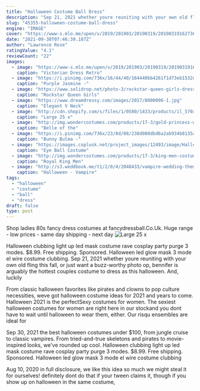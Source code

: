 ```yaml
---
title: "Halloween Costume Ball Dress"
description: "Sep 21, 2021 whether youre reuniting with your own old fling this fall, or just want a buzz-worthy photo op, bennifer is arguably the hottest couples costume to dress as this halloween. And, luckily"
slug: "45355-halloween-costume-ball-dress"
engine: "IMAGE"
cover: "https://www-s.mlo.me/upen/v/2019/201903/20190319/201903191627362511703.jpg"
date: "2021-09-30T07:46:39.187Z"
author: "Lawrence Rose"
ratingValue: "4.1"
reviewCount: "22"
images:
  - image: "https://www-s.mlo.me/upen/v/2019/201903/20190319/201903191627362511703.jpg"
    caption: "Victorian Dress Retro"
  - image: "https://i.pinimg.com/736x/16/44/40/164440bb4261f1d73eb1532d8ba1e7dc.jpg"
    caption: "Purple Jasmine -"
  - image: "https://www.solidrop.net/photo-3/rockstar-queen-girls-dress-birthday-outfit-photo-prop-halloween-costume-little-girl-tutu-dress-funking-girls-dresses-pt243.jpg"
    caption: "Rockstar Queen Girls"
  - image: "https://www.dreamdressy.com/images/2017/8000096-1.jpg"
    caption: "Elegant V Neck"
  - image: "http://cdn.shopify.com/s/files/1/0580/1433/products/il_570xN.408537566_gy0l_grande.jpg?v=1487548002"
    caption: "Large 25 x"
  - image: "http://img.wondercostumes.com/products/17-3/gold-princess-women-costume.jpg"
    caption: "Belle of the"
  - image: "https://i.pinimg.com/736x/23/8d/08/238d080dbd6a2ab934b8135a643d2502.jpg"
    caption: "Bunny Bulma -"
  - image: "https://images.coplusk.net/project_images/12493/image/Halloween__4__1224798970.jpg"
    caption: "Eye Ball Costume"
  - image: "http://img.wondercostumes.com/products/17-3/king-men-costume.jpg"
    caption: "Royal King Men"
  - image: "http://s3.weddbook.me/t1/2/0/4/2048433/vampire-wedding-theme.jpg"
    caption: "Halloween - Vampire"
tags:
  - "halloween"
  - "costume"
  - "ball"
  - "dress"
draft: false
type: post
---
```


Shop ladies 80s fancy dress costumes at fancydressball.Co.Uk. Huge range - low prices - same day shipping - next day
![Large 25 x](http://cdn.shopify.com/s/files/1/0580/1433/products/il_570xN.408537566_gy0l_grande.jpg?v=1487548002 "Large 25 x")

Halloween clubbing light up led mask costume rave cosplay party purge 3 modes. $8.99. Free shipping. Sponsored. Halloween led glow mask 3 mode el wire costume clubbing. Sep 21, 2021 whether youre reuniting with your own old fling this fall, or just want a buzz-worthy photo op, bennifer is arguably the hottest couples costume to dress as this halloween. And, luckily
<!--inArticleAds-->

<!--galleryOne-->

From classic halloween favorites like pirates and clowns to pop culture necessities, weve got halloween costume ideas for 2021 and years to come. Halloween 2021 is the perfectSexy costumes for women. The sexiest halloween costumes for women are right here in our stockand you dont have to wait until halloween to wear them, either. Our risqu ensembles are ideal for
<!--inArticleAds-->

<!--galleryTwo-->

Sep 30, 2021 the best halloween costumes under $100, from jungle cruise to classic vampires. From tried-and-true skeletons and pirates to movie-inspired looks, we've rounded up cool. Halloween clubbing light up led mask costume rave cosplay party purge 3 modes. $8.99. Free shipping. Sponsored. Halloween led glow mask 3 mode el wire costume clubbing
<!--galleryThree-->

Aug 10, 2020 in full disclosure, we like this idea so much we might steal it for ourselves! definitely dont do that if your tween claims it, though  if you show up on halloween in the same costume,